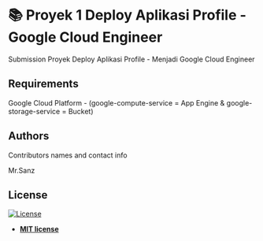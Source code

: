 # 📚 Proyek 1 Deploy Aplikasi Profile - Google Cloud Engineer

Submission Proyek Deploy Aplikasi Profile - Menjadi Google Cloud Engineer

## Requirements

Google Cloud Platform - (google-compute-service = App Engine &  google-storage-service = Bucket)

## Authors

Contributors names and contact info

Mr.Sanz

## License

[![License](http://img.shields.io/:license-mit-blue.svg?style=flat-square)](http://badges.mit-license.org)

- **[MIT license](http://opensource.org/licenses/mit-license.php)**
